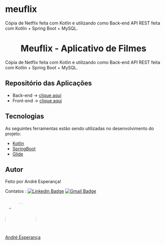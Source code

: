 # meuflix
Cópia de Netflix feita com Kotlin e utilizando como Back-end API REST feita com Kotlin + Spring Boot + MySQL.


<h1 align="center">Meuflix - Aplicativo de Filmes</h1>

  <p> 
  Cópia de Netflix feita com Kotlin e utilizando como Back-end API REST feita com Kotlin + Spring Boot + MySQL.
  </p>

## Repositório das Aplicações

- Back-end -> [clique aqui](https://github.com/andreesperanca/meuflix-api)
- Front-end -> [clique aqui](https://github.com/andreesperanca/meuflix-app.git)

## Tecnologias

As seguintes ferramentas estão sendo utilizadas no desenvolvimento do projeto:

- [Kotlin](https://kotlinlang.org/)
- [SpringBoot](https://spring.io/projects/spring-boot)
- [Glide](https://github.com/bumptech/glide)
  
## Autor


Feito por André Esperança!

Contatos :
[![Linkedin Badge](https://img.shields.io/badge/-André-blue?style=flat-square&logo=Linkedin&logoColor=white&link=https://www.linkedin.com/in/andr%C3%A9-esperan%C3%A7a-34021a235/)](https://www.linkedin.com/in/andr%C3%A9-esperan%C3%A7a-34021a235/) 
[![Gmail Badge](https://img.shields.io/badge/-andreluizesperancacorreia@gmail.com-c14438?style=flat-square&logo=Gmail&logoColor=white&link=mailto:andreesperanca2010@gmail.com)](mailto:andreluizesperancacorreia@gmail.com)

<a href="https://github.com/andreesperanca">
 <br /> 
 <img style="border-radius: 50%;" src="https://avatars.githubusercontent.com/andreesperanca" width="100px;" alt=""/>
 <br />
  <a href="https://github.com/andreesperanca" title="">André Esperança</a>
